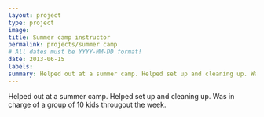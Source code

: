 ```yaml
---
layout: project
type: project
image: 
title: Summer camp instructor
permalink: projects/summer camp
# All dates must be YYYY-MM-DD format!
date: 2013-06-15
labels:  
summary: Helped out at a summer camp. Helped set up and cleaning up. Was in charge of a group of 10 kids througout the week. 
---
```

Helped out at a summer camp. Helped set up and cleaning up. Was in charge of a group of 10 kids througout the week. 
